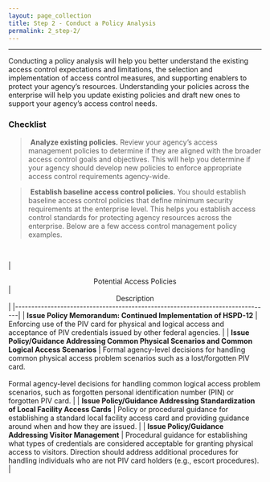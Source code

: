 ```yaml
---
layout: page_collection
title: Step 2 - Conduct a Policy Analysis
permalink: 2_step-2/
---
```

<script>
$(function() {
  $( "#accordion" ).accordion({
    heightStyle: "content",
    collapsible: "true",
    active: "false"
  });
});
</script>

<script src="https://use.fontawesome.com/e20c671b68.js"></script>
-----------------------------------------------

Conducting a policy analysis will help you better understand the existing access control expectations and limitations, the selection and implementation of access control measures, and supporting enablers to protect your agency’s resources.  Understanding your policies across the enterprise will help you update existing policies and draft new ones to support your agency’s access control needs.


### Checklist 

> <i class="fa fa-check-square-o"></i> &nbsp;**Analyze existing policies.** Review your agency’s access management policies to determine if they are aligned with the broader access control goals and objectives. This will help you determine if your agency should develop new policies to enforce appropriate access control requirements agency-wide.

> <i class="fa fa-check-square-o"></i> &nbsp;**Establish baseline access control policies.** You should establish baseline access control policies that define minimum security requirements at the enterprise level. This helps you establish access control standards for protecting agency resources across the enterprise. Below are a few access control management policy examples.

<br>

| <center> Potential Access Policies </center> | <center> Description </center> |
|-------------------------------------------------------------------------------|
| **Issue Policy Memorandum: Continued Implementation of HSPD-12** | Enforcing use of the PIV card for physical and logical access and acceptance of PIV credentials issued by other federal agencies. | 
| **Issue Policy/Guidance Addressing Common Physical Scenarios and Common Logical Access Scenarios** | Formal agency-level decisions for handling common physical access problem scenarios such as a lost/forgotten PIV card.<br><br> Formal agency-level decisions for handling common logical access problem scenarios, such as forgotten personal identification number (PIN) or forgotten PIV card. |
| **Issue Policy/Guidance Addressing Standardization of Local Facility Access Cards** | Policy or procedural guidance for establishing a standard local facility access card and providing guidance around when and how they are issued. |
| **Issue Policy/Guidance Addressing Visitor Management** | Procedural guidance for establishing what types of credentials are considered acceptable for granting physical access to visitors. Direction should address additional procedures for handling individuals who are not PIV card holders (e.g., escort procedures). |



